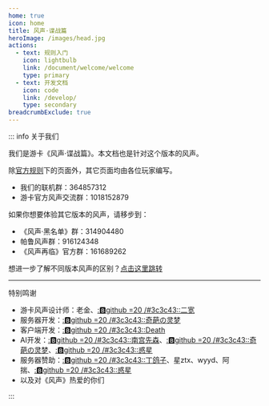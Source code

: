 ```yaml
---
home: true
icon: home
title: 风声·谍战篇
heroImage: /images/head.jpg
actions:
  - text: 规则入门
    icon: lightbulb
    link: /document/welcome/welcome
    type: primary
  - text: 开发文档
    icon: code
    link: /develop/
    type: secondary
breadcrumbExclude: true
---
```


::: info 关于我们

我们是游卡《风声·谍战篇》。本文档也是针对这个版本的风声。

除[官方规则](document/guide/)下的页面外，其它页面均由各位玩家编写。

- 我们的联机群：364857312
- 游卡官方风声交流群：1018152879

如果你想要体验其它版本的风声，请移步到：

- 《风声·黑名单》群：314904480
- 帕鲁风声群：916124348
- 《风声再临》官方群：161689262

想进一步了解不同版本风声的区别？[点击这里跳转](document/welcome/compare.md)

---

<p class="hint-container-title">特别鸣谢</p>

- 游卡风声设计师：老金、[::b:github =20 /#3c3c43::二宽](https://github.com/HagridThick)
- 服务器开发：[::b:github =20 /#3c3c43::奇葩の灵梦](https://github.com/CuteReimu)
- 客户端开发：[::b:github =20 /#3c3c43::Death](https://github.com/Death-alter)
- AI开发：[::b:github =20 /#3c3c43::南宫先森](https://github.com/zc-meng)、[::b:github =20 /#3c3c43::奇葩の灵梦](https://github.com/CuteReimu)、[::b:github =20 /#3c3c43::惑星](https://github.com/planetmiku)
- 服务器赞助：[::b:github =20 /#3c3c43::丁鸽子](https://github.com/dingleshu)、星ztx、wyyd、阿揣、[::b:github =20 /#3c3c43::惑星](https://github.com/planetmiku)
- 以及对《风声》热爱的你们

:::
